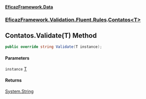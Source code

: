#### [EficazFramework.Data](EficazFrameworkData.md 'EficazFramework Data')
### [EficazFramework.Validation.Fluent.Rules](EficazFrameworkData.md#EficazFramework.Validation.Fluent.Rules 'EficazFramework.Validation.Fluent.Rules').[Contatos&lt;T&gt;](EficazFramework.Validation.Fluent.Rules/Contatos_T_.md 'EficazFramework.Validation.Fluent.Rules.Contatos<T>')

## Contatos<T>.Validate(T) Method

```csharp
public override string Validate(T instance);
```
#### Parameters

<a name='EficazFramework.Validation.Fluent.Rules.Contatos_T_.Validate(T).instance'></a>

`instance` [T](EficazFramework.Validation.Fluent.Rules/Contatos_T_.md#EficazFramework.Validation.Fluent.Rules.Contatos_T_.T 'EficazFramework.Validation.Fluent.Rules.Contatos<T>.T')

#### Returns
[System.String](https://docs.microsoft.com/en-us/dotnet/api/System.String 'System.String')